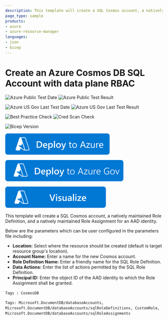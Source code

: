 ```yaml
---
description: This template will create a SQL Cosmos account, a natively maintained Role Definition, and a natively maintained Role Assignment for an AAD identity.
page_type: sample
products:
- azure
- azure-resource-manager
languages:
- json
- bicep
---
```

# Create an Azure Cosmos DB SQL Account with data plane RBAC

![Azure Public Test Date](https://azurequickstartsservice.blob.core.windows.net/badges/quickstarts/microsoft.documentdb/cosmosdb-sql-rbac/PublicLastTestDate.svg)
![Azure Public Test Result](https://azurequickstartsservice.blob.core.windows.net/badges/quickstarts/microsoft.documentdb/cosmosdb-sql-rbac/PublicDeployment.svg)

![Azure US Gov Last Test Date](https://azurequickstartsservice.blob.core.windows.net/badges/quickstarts/microsoft.documentdb/cosmosdb-sql-rbac/FairfaxLastTestDate.svg)
![Azure US Gov Last Test Result](https://azurequickstartsservice.blob.core.windows.net/badges/quickstarts/microsoft.documentdb/cosmosdb-sql-rbac/FairfaxDeployment.svg)

![Best Practice Check](https://azurequickstartsservice.blob.core.windows.net/badges/quickstarts/microsoft.documentdb/cosmosdb-sql-rbac/BestPracticeResult.svg)
![Cred Scan Check](https://azurequickstartsservice.blob.core.windows.net/badges/quickstarts/microsoft.documentdb/cosmosdb-sql-rbac/CredScanResult.svg)

![Bicep Version](https://azurequickstartsservice.blob.core.windows.net/badges/quickstarts/microsoft.documentdb/cosmosdb-sql-rbac/BicepVersion.svg)

[![Deploy To Azure](https://raw.githubusercontent.com/Azure/azure-quickstart-templates/master/1-CONTRIBUTION-GUIDE/images/deploytoazure.svg?sanitize=true)](https://portal.azure.com/#create/Microsoft.Template/uri/https%3A%2F%2Fraw.githubusercontent.com%2FAzure%2Fazure-quickstart-templates%2Fmaster%2Fquickstarts%2Fmicrosoft.documentdb%2Fcosmosdb-sql-rbac%2Fazuredeploy.json)

[![Deploy To Azure US Gov](https://raw.githubusercontent.com/Azure/azure-quickstart-templates/master/1-CONTRIBUTION-GUIDE/images/deploytoazuregov.svg?sanitize=true)](https://portal.azure.us/#create/Microsoft.Template/uri/https%3A%2F%2Fraw.githubusercontent.com%2FAzure%2Fazure-quickstart-templates%2Fmaster%2Fquickstarts%2Fmicrosoft.documentdb%2Fcosmosdb-sql-rbac%2Fazuredeploy.json)

[![Visualize](https://raw.githubusercontent.com/Azure/azure-quickstart-templates/master/1-CONTRIBUTION-GUIDE/images/visualizebutton.svg?sanitize=true)](http://armviz.io/#/?load=https%3A%2F%2Fraw.githubusercontent.com%2FAzure%2Fazure-quickstart-templates%2Fmaster%2Fquickstarts%2Fmicrosoft.documentdb%2Fcosmosdb-sql-rbac%2Fazuredeploy.json)

This template will create a SQL Cosmos account, a natively maintained Role Definition, and a natively maintained Role Assignment for an AAD identity.

Below are the parameters which can be user configured in the parameters file including:

- **Location:** Select where the resource should be created (default is target resource group's location).
- **Account Name:** Enter a name for the new Cosmos account.
- **Role Definition Name:** Enter a friendly name for the SQL Role Definition.
- **Data Actions:** Enter the list of actions permitted by the SQL Role Definition.
- **Principal ID:** Enter the object ID of the AAD identity to which the Role Assignment shall be granted.

`Tags : CosmosDB`

`Tags: Microsoft.DocumentDB/databaseAccounts, Microsoft.DocumentDB/databaseAccounts/sqlRoleDefinitions, CustomRole, Microsoft.DocumentDB/databaseAccounts/sqlRoleAssignments`
